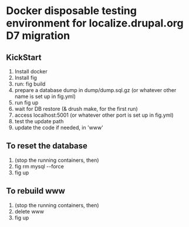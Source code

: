 Docker disposable testing environment for localize.drupal.org D7 migration
==========================================================================

KickStart
---------

1. Install docker
2. Install fig
3. run: fig build
4. prepare a database dump in dump/dump.sql.gz (or whatever other name is set up in fig.yml)
5. run fig up
6. wait for DB restore (& drush make, for the first run)
7. access localhost:5001 (or whatever other port is set up in fig.yml)
8. test the update path
9. update the code if needed, in 'www'


To reset the database
---------------------

1. (stop the running containers, then)
2. fig rm mysql --force
3. fig up

To rebuild www
--------------

1. (stop the running containers, then)
2. delete www
3. fig up
